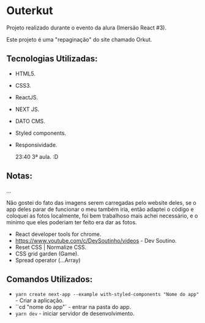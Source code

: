 # Outerkut
Projeto realizado durante o evento da alura (Imersão React #3).

Este projeto é uma "repaginação" do site chamado Orkut.

## Tecnologias Utilizadas:

* HTML5.
* CSS3.
* ReactJS.
* NEXT JS.
* DATO CMS.
* Styled components.
* Responsividade.

  23:40 3ª aula. :D

## Notas:
...
 
Não gostei do fato das imagens serem carregadas pelo website deles, se o app deles parar de funcionar o meu também iria, então adaptei o código e coloquei as fotos localmente, foi bem trabalhoso mais achei necessário, e o minimo que eles poderiam ter feito era dar as fotos.

* React developer tools for chrome.
* https://www.youtube.com/c/DevSoutinho/videos - Dev Soutino.
* Reset CSS | Normalize CSS.
* CSS grid garden (Game).
* Spread operator (...Array)

## Comandos Utilizados:

* ``yarn create next-app --example with-styled-components "Nome do app"`` - Criar a aplicação.
* ``cd "nome do app"` - entrar na pasta do app.
* ``yarn dev`` - iniciar servidor de desenvolvimento.





